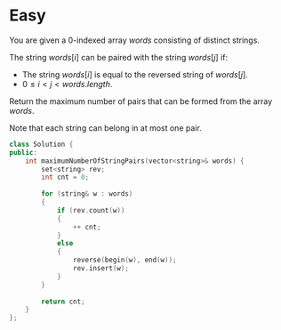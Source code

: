 # Easy

You are given a 0-indexed array $words$ consisting of distinct strings.

The string $words[i]$ can be paired with the string $words[j]$ if:

- The string $words[i]$ is equal to the reversed string of $words[j]$.
- $0 \leq i < j < words.length$.

Return the maximum number of pairs that can be formed from the array $words$.

Note that each string can belong in at most one pair.

```cpp
class Solution {
public:
    int maximumNumberOfStringPairs(vector<string>& words) {
        set<string> rev;
        int cnt = 0;
        
        for (string& w : words)
        {
            if (rev.count(w))
            {
                ++ cnt;
            }
            else
            {
                reverse(begin(w), end(w));
                rev.insert(w);
            }
        }
        
        return cnt;
    }
};
```
